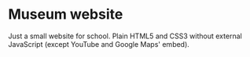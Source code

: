 # Museum website

Just a small website for school. Plain HTML5 and CSS3 without external JavaScript (except YouTube and Google Maps' embed).